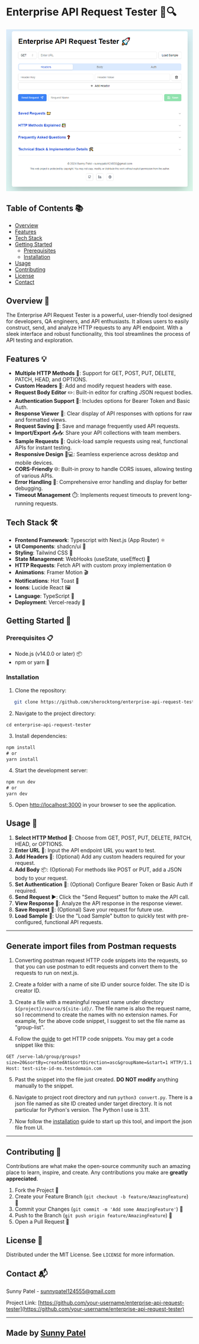 # Enterprise API Request Tester 🚀🔍

![Enterprise API Request Tester](finished_ui.PNG)

## Table of Contents 📚
- [Overview](#overview)
- [Features](#features)
- [Tech Stack](#tech-stack)
- [Getting Started](#getting-started)
  - [Prerequisites](#prerequisites)
  - [Installation](#installation)
- [Usage](#usage)
- [Contributing](#contributing)
- [License](#license)
- [Contact](#contact)

## Overview 🌟

The Enterprise API Request Tester is a powerful, user-friendly tool designed for developers, QA engineers, and API enthusiasts. It allows users to easily construct, send, and analyze HTTP requests to any API endpoint. With a sleek interface and robust functionality, this tool streamlines the process of API testing and exploration.

## Features 💡

- **Multiple HTTP Methods** 🔄: Support for GET, POST, PUT, DELETE, PATCH, HEAD, and OPTIONS.
- **Custom Headers** 📝: Add and modify request headers with ease.
- **Request Body Editor** ✏️: Built-in editor for crafting JSON request bodies.
- **Authentication Support** 🔐: Includes options for Bearer Token and Basic Auth.
- **Response Viewer** 👀: Clear display of API responses with options for raw and formatted views.
- **Request Saving** 💾: Save and manage frequently used API requests.
- **Import/Export** 📤📥: Share your API collections with team members.
- **Sample Requests** 🧪: Quick-load sample requests using real, functional APIs for instant testing.
- **Responsive Design** 📱💻: Seamless experience across desktop and mobile devices.
- **CORS-Friendly** 🌐: Built-in proxy to handle CORS issues, allowing testing of various APIs.
- **Error Handling** 🐛: Comprehensive error handling and display for better debugging.
- **Timeout Management** ⏱️: Implements request timeouts to prevent long-running requests.

## Tech Stack 🛠️

- **Frontend Framework**: Typescript with Next.js (App Router) ⚛️
- **UI Components**: shadcn/ui 🎨
- **Styling**: Tailwind CSS 💅
- **State Management**: WebHooks (useState, useEffect) 🎣
- **HTTP Requests**: Fetch API with custom proxy implementation 🌐
- **Animations**: Framer Motion 🎬
- **Notifications**: Hot Toast 🍞
- **Icons**: Lucide React 🖼️
- **Language**: TypeScript 📘
- **Deployment**: Vercel-ready 🚀

## Getting Started 🏁

### Prerequisites 📋

- Node.js (v14.0.0 or later) 📦
- npm or yarn 🧶

### Installation

1. Clone the repository:

```bash
   git clone https://github.com/sherocktong/enterprise-api-request-tester.git
```

2. Navigate to the project directory:

```shellscript
cd enterprise-api-request-tester
```


3. Install dependencies:

```shellscript
npm install
# or
yarn install
```


4. Start the development server:

```shellscript
npm run dev
# or
yarn dev
```


5. Open [http://localhost:3000](http://localhost:3000) in your browser to see the application.


## Usage 🚀

1. **Select HTTP Method** 🔄: Choose from GET, POST, PUT, DELETE, PATCH, HEAD, or OPTIONS.
2. **Enter URL** 🔗: Input the API endpoint URL you want to test.
3. **Add Headers** 📝: (Optional) Add any custom headers required for your request.
4. **Add Body** 📦: (Optional) For methods like POST or PUT, add a JSON body to your request.
5. **Set Authentication** 🔐: (Optional) Configure Bearer Token or Basic Auth if required.
6. **Send Request** ▶️: Click the "Send Request" button to make the API call.
7. **View Response** 👀: Analyze the API response in the response viewer.
8. **Save Request** 💾: (Optional) Save your request for future use.
9. **Load Sample** 🧪: Use the "Load Sample" button to quickly test with pre-configured, functional API requests.

---
## Generate import files from Postman requests
1. Converting postman request HTTP code snippets into the requests, so that you can use postman to edit requests and convert them to the requests to run on next.js.

2. Create a folder with a name of site ID under source folder. The site ID is creator ID.

3. Create a file with a meaningful request name under directory `${project}/source/${site-id}/`. The file name is also the request name, so I recommend to create the names with no extension names. For example, for the above code snippet, I suggest to set the file name as "group-list".

4. Follow the [guide](https://learning.postman.com/docs/sending-requests/create-requests/generate-code-snippets/) to get HTTP code snippets. You may get a code snippet like this:
```
GET /serve-lab/group/groups?size=20&sortBy=createdAt&sortDirection=asc&groupName=&start=1 HTTP/1.1
Host: test-site-id-ms.testdomain.com
```

5. Past the snippet into the file just created. **DO NOT modify** anything manually to the snippet.

6. Navigate to project root directory and run `python3 convert.py`. There is a json file named as site ID created under target directory. It is not particular for Python's version. The Python I use is 3.11.

7. Now follow the [installation](#installation) guide to start up this tool, and import the json file from UI.

---
## Contributing 🤝

Contributions are what make the open-source community such an amazing place to learn, inspire, and create. Any contributions you make are **greatly appreciated**.

1. Fork the Project 🍴
2. Create your Feature Branch (`git checkout -b feature/AmazingFeature`) 🌿
3. Commit your Changes (`git commit -m 'Add some AmazingFeature'`) 💬
4. Push to the Branch (`git push origin feature/AmazingFeature`) 🚀
5. Open a Pull Request 🎉

## License 📄

Distributed under the MIT License. See `LICENSE` for more information.

## Contact 📬

Sunny Patel - [sunnypatel124555@gmail.com](mailto:sunnypatel124555@gmail.com)

Project Link: [https://github.com/your-username/enterprise-api-request-tester](https://github.com/your-username/enterprise-api-request-tester)

---

Made by [Sunny Patel](https://www.sunnypatel.net/)
---
